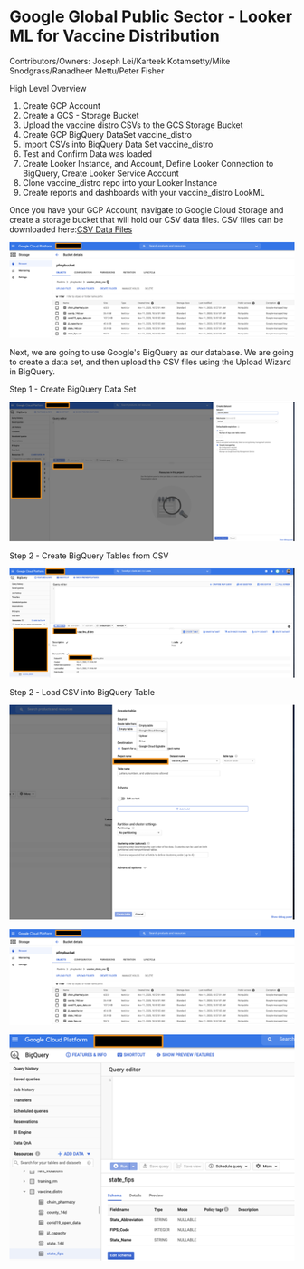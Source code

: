 # Google Global Public Sector - Looker ML for Vaccine Distribution

Contributors/Owners:
Joseph Lei/Karteek Kotamsetty/Mike Snodgrass/Ranadheer Mettu/Peter Fisher

High Level Overview
1. Create GCP Account
2. Create a GCS - Storage Bucket 
3. Upload the vaccine distro CSVs to the GCS Storage Bucket
4. Create GCP BigQuery DataSet vaccine_distro
5. Import CSVs into BiqQuery Data Set vaccine_distro
6. Test and Confirm Data was loaded
7. Create Looker Instance, and Account, Define Looker Connection to BigQuery, Create Looker Service Account
8. Clone vaccine_distro repo into your Looker Instance
9. Create reports and dashboards with your vaccine_distro LookML


Once you have your GCP Account, navigate to Google Cloud Storage and create a storage bucket that will hold our CSV data files.
CSV files can be downloaded here:[CSV Data Files](https://github.com/peterfishergcp/GlobalPublicSector/tree/main/State%2BLocal/COVID-19%20Vaccination/vaccine_distro/csv%20datafiles)



![Vaccine Distro Storage Bucket](images/gcs_vaccine_distro_csv.png)


Next, we are going to use Google's BigQuery as our database. 
We are going to create a data set, and then upload the CSV files using the Upload Wizard in BigQuery.

Step 1 - Create BigQuery Data Set

![Vaccine Distro DataSet](images/step1_dataset.png)

Step 2 - Create BigQuery Tables from CSV

![Vaccine Distro DataSet](images/step2_createtable.png)

Step 2 - Load CSV into BigQuery Table

![Vaccine Distro DataSet](images/step2_wizard_gs.png)





![Vaccine Distro Storage Bucket](images/gcs_vaccine_distro_csv.png)



![BigQuery Vaccine Distro Data Set](images/bigquery_vaccine_distro_data_set.png)
